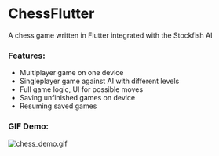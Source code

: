 # ChessFlutter 

A chess game written in Flutter integrated with the Stockfish AI 

### Features: 
- Multiplayer game on one device 
- Singleplayer game against AI with different levels 
- Full game logic, UI for possible moves 
- Saving unfinished games on device 
- Resuming saved games

### GIF Demo: 
![chess_demo.gif](docs%2Fchess_demo.gif)